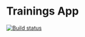 # Trainings App

[![Build status](https://ci.appveyor.com/api/projects/status/j8ogluu38th7clq4?svg=true)](https://ci.appveyor.com/project/AsotikovaSvetlana/trainings-app)
